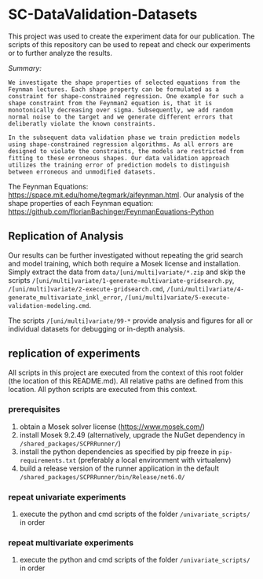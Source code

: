 # SC-DataValidation-Datasets
This project was used to create the experiment data for our publication. The scripts of this repository can be used to repeat and check our experiments or to further analyze the results.

*Summary:*
```
We investigate the shape properties of selected equations from the Feynman lectures. Each shape property can be formulated as a constraint for shape-constrained regression. One example for such a shape constraint from the Feynman2 equation is, that it is monotonically decreasing over sigma. Subsequently, we add random normal noise to the target and we generate different errors that deliberatly violate the known constraints. 

In the subsequent data validation phase we train prediction models using shape-constrained regression algorithms. As all errors are designed to violate the constraints, the models are restricted from fitting to these erroneous shapes. Our data validation approach utilizes the training error of prediction models to distinguish between erroneous and unmodified datasets. 
```
The Feynman Equations: https://space.mit.edu/home/tegmark/aifeynman.html.
Our analysis of the shape properties of each Feynman equation: https://github.com/florianBachinger/FeynmanEquations-Python


## Replication of Analysis
Our results can be further investigated without repeating the grid search and model training, which both require a Mosek license and installation. Simply extract the data from `data/[uni/multi]variate/*.zip` and skip the scripts `/[uni/multi]variate/1-generate-multivariate-gridsearch.py`, `/[uni/multi]variate/2-execute-gridsearch.cmd`, `/[uni/multi]variate/4-generate_multivariate_inkl_error`, `/[uni/multi]variate/5-execute-validation-modeling.cmd`.

The scripts `/[uni/multi]variate/99-*` provide analysis and figures for all or individual datasets for debugging or in-depth analysis. 


## replication of experiments
All scripts in this project are executed from the context of this root folder (the location of this README.md). 
All relative paths are defined from this location. All python scripts are executed from this context.

### prerequisites
1. obtain a Mosek solver license (https://www.mosek.com/) 
1. install Mosek 9.2.49 (alternatively, upgrade the NuGet dependency in `/shared_packages/SCPRRunner/`)
1. install the python dependencies as specified by pip freeze in `pip-requirements.txt` (preferably a local environment with virtualenv) 
1. build a release version of the runner application in the default `/shared_packages/SCPRRunner/bin/Release/net6.0/`

### repeat univariate experiments
1. execute the python and cmd scripts of the folder `/univariate_scripts/` in order


### repeat multivariate experiments
1. execute the python and cmd scripts of the folder `/univariate_scripts/` in order